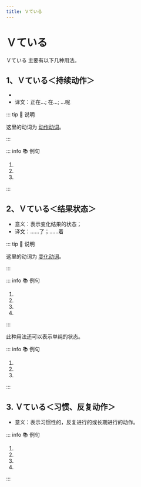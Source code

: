 ```yaml
---
title: Ｖている
---
```


# Ｖている

<grammer-content sentence="接续：**Vて(动词第二连用形)** + いる；" />

Ｖている 主要有以下几种用法。

## 1、Ｖている＜持续动作＞

- <grammer-content sentence="意义：表示某个动作正在进行。可以参照英文中的**现在进行时**;" />
- 译文：正在...; 在...; ...呢

::: tip :bookmark: 说明

这里的动词为 [动作动词](../../term/1-8-1.md)。

:::

::: info :books: 例句

1. <grammer-content sentence="みんな、**[待/ま]っていますよ**。どうしたんですか。" trans="大家都在等你哦。发什什么事了么？" />
2. <grammer-content sentence="[高橋/たかはし]さんはお[母/かあ]さんに[手紙/てがみ]を**[書/か]いている**。" trans="高桥正在给她的妈妈写信。" />
3. <grammer-content sentence="鈴木：[何/なん]を**しています**か。" trans="铃木：你在干什么呢？" />
   <grammer-content sentence="高橋：インターネットで[資料/しりょう]を**[探/さが]しています**。" trans="高桥：我正在网上查资料。" />

:::

## 2、Ｖている＜结果状态＞

- 意义：表示变化结果的状态；
- 译文：......了；......着

::: tip :bookmark: 说明

这里的动词为 [变化动词](../../term/1-8-1.md)。

:::

::: info :books: 例句

1. <grammer-content sentence="もう[夕食/ゆうしょく]の[時間/じかんが]**[始/はじ]まっていますよ**。" trans="晚饭时间已经到了哦。" />
2. <grammer-content sentence="もう[外/そと]は**[暗/くら]くなっている**。" trans="外面已经黑了。" />
3. <grammer-content sentence="[兄/あに]は[日本/にほん]に**[行/い]っている**。" trans="哥哥去日本了。" />
4. <grammer-content sentence="[高橋/たかはし]さんはもう**[来/き]ていますよ**。" trans="高桥已经到了哦。" />

:::

此种用法还可以表示单纯的状态。

::: info :books: 例句

1. <grammer-content sentence="このページは[画面/がめん]が[二/ふた]つに**[分/わ]かれている**。" trans="此页面分为两个屏慕。" />
2. <grammer-content sentence="[私/わたし]は[高橋/たかはし]さんを**[知/し]っています**。" trans="我认识高桥。" />
3. <grammer-content sentence="あの[店/みせ]はいつも**[混/こ]んでいる**。" trans="那家店总是很拥挤。" />

:::

## 3. Ｖている＜习惯、反复动作＞

- 意义：表示习惯性的，反复进行的或长期进行的动作。

::: info :books: 例句

1. <grammer-content sentence="[学生/がくせい]の[大多数/だいたす]うは[大学/だいがく]の[寮/りょう]に**[住/す]んでいます**。" trans="大多数学生住在大学的宿舍里。" />
2. <grammer-content sentence="[高橋/たかはし]さんは[毎日/まいにち][中国語/ちゅうごくご]で[日記/にっき]を**[書/か]いている**。" trans="高桥每天都用中文写日记。" />
3. <grammer-content sentence="[私/わたし]は[最近/さいきん]、テレビを**[見/み]ていない**。" trans="我最近不看电视。" />
4. <grammer-content sentence="[京華大学/きょうかだいがく]ではおおぜいの[学生/がくせい]が[日本語/にほんご]を**[勉強/べんきょう]しています**。" trans="京华大学有很多学生在学习日语。" />

:::
